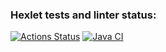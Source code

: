 ### Hexlet tests and linter status:
[![Actions Status](https://github.com/ioanna-fomina/java-project-78/workflows/hexlet-check/badge.svg)](https://github.com/ioanna-fomina/java-project-78/actions) [![Java CI](https://github.com/ioanna-fomina/java-project-78/actions/workflows/main.yml/badge.svg)](https://github.com/ioanna-fomina/java-project-78/actions/workflows/main.yml)
